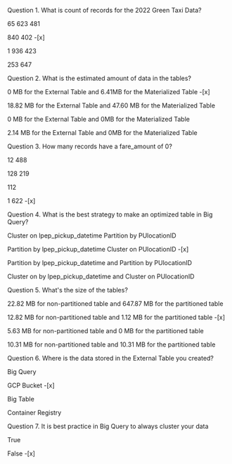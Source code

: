 Question 1. What is count of records for the 2022 Green Taxi Data?

65 623 481

840 402 -[x]

1 936 423

253 647


Question 2. What is the estimated amount of data in the tables?

0 MB for the External Table and 6.41MB for the Materialized Table -[x]

18.82 MB for the External Table and 47.60 MB for the Materialized Table

0 MB for the External Table and 0MB for the Materialized Table

2.14 MB for the External Table and 0MB for the Materialized Table


Question 3. How many records have a fare_amount of 0?

12 488

128 219

112

1 622 -[x]


Question 4. What is the best strategy to make an optimized table in Big Query?

Cluster on lpep_pickup_datetime Partition by PUlocationID

Partition by lpep_pickup_datetime Cluster on PUlocationID -[x]

Partition by lpep_pickup_datetime and Partition by PUlocationID

Cluster on by lpep_pickup_datetime and Cluster on PUlocationID


Question 5. What's the size of the tables?

22.82 MB for non-partitioned table and 647.87 MB for the partitioned table

12.82 MB for non-partitioned table and 1.12 MB for the partitioned table -[x]

5.63 MB for non-partitioned table and 0 MB for the partitioned table

10.31 MB for non-partitioned table and 10.31 MB for the partitioned table


Question 6. Where is the data stored in the External Table you created?

Big Query

GCP Bucket -[x]

Big Table

Container Registry


Question 7. It is best practice in Big Query to always cluster your data

True

False -[x]